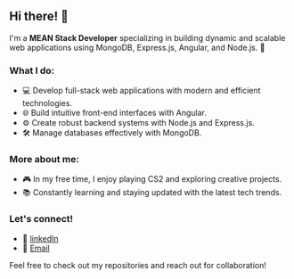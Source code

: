 ## Hi there! 👋

I'm a **MEAN Stack Developer** specializing in building dynamic and scalable web applications using MongoDB, Express.js, Angular, and Node.js. 🚀  

### What I do:  
- 💻 Develop full-stack web applications with modern and efficient technologies.  
- 🌐 Build intuitive front-end interfaces with Angular.  
- ⚙️ Create robust backend systems with Node.js and Express.js.  
- 🛠️ Manage databases effectively with MongoDB.  

### More about me:  
- 🎮 In my free time, I enjoy playing CS2 and exploring creative projects.  
- 📚 Constantly learning and staying updated with the latest tech trends.  

### Let's connect!  
- 🌟 [linkedIn](https://www.linkedin.com/in/syed-daniyal-hasan-113959211/)  
- 📧 [Email](syeddaniyalhasan560@gmail.com)   

Feel free to check out my repositories and reach out for collaboration!

<!--
**SyedzDani/SyedzDani** is a ✨ _special_ ✨ repository because its `README.md` (this file) appears on your GitHub profile.

Here are some ideas to get you started:

- 🔭 I’m currently working on ...
- 🌱 I’m currently learning ...
- 👯 I’m looking to collaborate on ...
- 🤔 I’m looking for help with ...
- 💬 Ask me about ...
- 📫 How to reach me: ...
- 😄 Pronouns: ...
- ⚡ Fun fact: ...
-->
